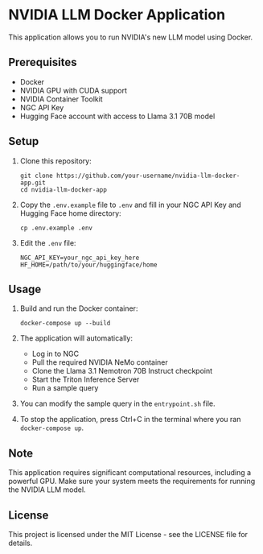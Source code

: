 # NVIDIA LLM Docker Application

This application allows you to run NVIDIA's new LLM model using Docker.

## Prerequisites

- Docker
- NVIDIA GPU with CUDA support
- NVIDIA Container Toolkit
- NGC API Key
- Hugging Face account with access to Llama 3.1 70B model

## Setup

1. Clone this repository:

   ```
   git clone https://github.com/your-username/nvidia-llm-docker-app.git
   cd nvidia-llm-docker-app
   ```

2. Copy the `.env.example` file to `.env` and fill in your NGC API Key and Hugging Face home directory:

   ```
   cp .env.example .env
   ```

3. Edit the `.env` file:
   ```
   NGC_API_KEY=your_ngc_api_key_here
   HF_HOME=/path/to/your/huggingface/home
   ```

## Usage

1. Build and run the Docker container:

   ```
   docker-compose up --build
   ```

2. The application will automatically:

   - Log in to NGC
   - Pull the required NVIDIA NeMo container
   - Clone the Llama 3.1 Nemotron 70B Instruct checkpoint
   - Start the Triton Inference Server
   - Run a sample query

3. You can modify the sample query in the `entrypoint.sh` file.

4. To stop the application, press Ctrl+C in the terminal where you ran `docker-compose up`.

## Note

This application requires significant computational resources, including a powerful GPU. Make sure your system meets the requirements for running the NVIDIA LLM model.

## License

This project is licensed under the MIT License - see the LICENSE file for details.
